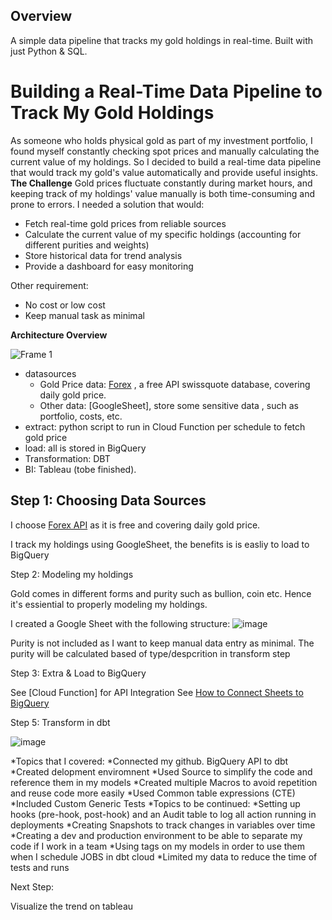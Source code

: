 
## Overview
A simple data pipeline that tracks my gold holdings in real-time. Built with just Python & SQL.

# Building a Real-Time Data Pipeline to Track My Gold Holdings
As someone who holds physical gold as part of my investment portfolio, I found myself constantly checking spot prices and manually calculating the current value of my holdings. So I decided to build a real-time data pipeline that would track my gold's value automatically and provide useful insights.
**The Challenge**
Gold prices fluctuate constantly during market hours, and keeping track of my holdings' value manually is both time-consuming and prone to errors. I needed a solution that would:
* Fetch real-time gold prices from reliable sources
* Calculate the current value of my specific holdings (accounting for different purities and weights)
* Store historical data for trend analysis
* Provide a dashboard for easy monitoring

Other requirement:
* No cost or low cost
* Keep manual task as minimal
  
**Architecture Overview**
  
![Frame 1](https://github.com/user-attachments/assets/536acab5-86a9-42fe-b745-f93a95783dda)

* datasources
  * Gold Price data: [Forex](https://forex-data-feed.swissquote.com/public-quotes/bboquotes/instrument/XAU/EUR) , a free API swissquote database, covering daily gold price.
  * Other data: [GoogleSheet], store some sensitive data , such as portfolio, costs, etc.
* extract: python script to run in Cloud Function per schedule to fetch gold price
* load: all is stored in BigQuery
* Transformation: DBT
* BI: Tableau (tobe finished).

## Step 1: Choosing Data Sources
I choose [Forex API](https://forex-data-feed.swissquote.com/public-quotes/bboquotes/instrument/XAU/EUR) as it is free and covering daily gold price.

I track my holdings using GoogleSheet, the benefits is is easliy to load to BigQuery

Step 2: Modeling my holdings

Gold comes in different forms and purity such as bullion, coin etc. Hence it's essiential to properly modeling my holdings. 

I created a Google Sheet with the following structure:
![image](https://github.com/user-attachments/assets/be5b645b-a627-4879-875e-b202d397f089)

Purity is not included as I want to keep manual data entry as minimal. The purity will be calculated based of type/despcrition in transform step

Step 3: Extra & Load to BigQuery

See [Cloud Function] for API Integration 
See [How to Connect Sheets to BigQuery ](https://support.google.com/docs/answer/9702507?hl=en)

Step 5: Transform in dbt

![image](https://github.com/user-attachments/assets/0d809761-a93a-4421-b1d2-39085fb8f1b1)

*Topics that I covered:
  *Connected my github. BigQuery API to dbt
  *Created delopment enviromnent 
  *Used Source to simplify the code and reference them in my models
  *Created multiple Macros to avoid repetition and reuse code more easily
  *Used Common table expressions (CTE)
  *Included Custom Generic Tests 
*Topics to be continued:
  *Setting up hooks (pre-hook, post-hook) and an Audit table to log all action running in deployments
  *Creating Snapshots to track changes in variables over time
  *Creating a dev and production environment to be able to separate my code if I work in a team
  *Using tags on my models in order to use them when I schedule JOBS in dbt cloud
  *Limited my data to reduce the time of tests and runs

Next Step: 

Visualize the trend on tableau
